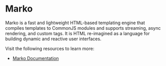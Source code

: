 # Marko

Marko is a fast and lightweight HTML-based templating engine that compiles templates to CommonJS modules and supports streaming, async rendering, and custom tags. It is HTML re-imagined as a language for building dynamic and reactive user interfaces.

Visit the following resources to learn more:

- [Marko Documentation](https://markojs.com/docs/guides-overview/)
